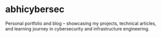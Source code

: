 # abhicybersec
Personal portfolio and blog – showcasing my projects, technical articles, and learning journey in cybersecurity and infrastructure engineering.
